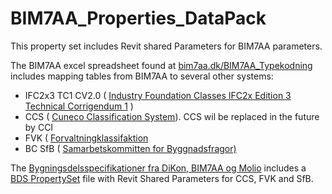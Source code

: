 # BIM7AA_Properties_DataPack

This property set includes Revit shared Parameters for BIM7AA parameters.

The BIM7AA excel spreadsheet found at [bim7aa.dk/BIM7AA_Typekodning](http://www.bim7aa.dk/BIM7AA_Typekodning.html) includes mapping tables from BIM7AA to several other systems:

   * IFC2x3 TC1 CV2.0 ( [Industry Foundation Classes IFC2x Edition 3 Technical Corrigendum 1](https://standards.buildingsmart.org/IFC/RELEASE/IFC2x3/TC1/HTML/) ) 
   * CCS ( [Cuneco Classification System](https://molio.dk/produkter/digitale-vaerktojer/gratis-vaerktojer/ccs-cuneco-classification-system)). CCS wil be replaced in the future by CCI 
   * FVK ( [Forvaltningklassifaktion](https://www.lbf.dk/om-lbf/lbf-orienterer/2009/8/forvaltnings-klassifikation/)
   * BC SfB ( [Samarbetskommitten for Byggnadsfragor)](https://www.designingbuildings.co.uk/wiki/CI/SfB)

The [Bygningsdelsspecifikationer fra DiKon, BIM7AA og Molio](https://anvisninger.molio.dk/Gratis-vaerktojer/Bygningsdelsspecifikationer) includes a [BDS PropertySet](https://anvisninger.molio.dk/gratis-vaerktojer/bygningsdelsspecifikationer/bds_propertyset/bds_propertyset) file with Revit Shared Parameters for CCS, FVK and SfB.
